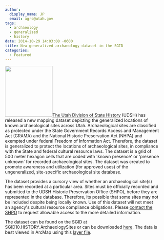 ```yaml
---
author:
  display_name: JP
  email: agrc@utah.gov
tags:
  - archaeology
  - generalized
  - history
date: 2014-10-29 14:03:08 -0600
title: New generalized archaeology dataset in the SGID
categories:
  - Featured
---
```

<p><a href="{{ "/downloads/ArchGeneralized.png" | prepend: site.baseurl }}"><img src="{{ "/images/ArchGeneralized.png" | prepend: site.baseurl }}" alt="" title="ArchGeneralized" width="155" height="167" class="inline-text-left" /></a><a href="http://heritage.utah.gov/history">The Utah Division of State History</a> (UDSH) has released a new mapping dataset depicting the generalized locations of known archaeological sites across Utah. Archaeological sites are classified as protected under the State Government Records Access and Management Act (GRAMA) and the National Historic Preservation Act (NHPA) and exempted under federal Freedom of Information Act. Therefore, the dataset is generalized to protect the locations of archaeological sites, in compliance with the State and federal cultural resource laws. The dataset is a grid of 500 meter hexagon cells that are coded with 'known presence' or 'presence unknown' for recorded archaeological sites. The dataset was created to promote awareness and utilization (for approved uses) of the ungeneralized, site-specific archaeological site database. </p>
<p>The dataset provides a cursory view of whether an archaeological site(s) has been recorded at a particular area. Sites must be officially recorded and submitted to the UDSH Historic Preservation Office (SHPO), before they are represented in the database. Therefore, its possible that some sites may not be included despite being locally known. Use of this dataset will not meet an agency's cultural resource compliance obligations. Please <a href="http://heritage.utah.gov/history/antiquities">contact the SHPO</a> to request allowable access to the more detailed information.</p>
<p>The dataset can be found on the SGID at SGID10.HISTORY.ArchaeologySites or can be downloaded <a href="{{ "/data/history/" | prepend: site.baseurl }}">here</a>. The data is best viewed in ArcMap using this <a href="{{ "/downloads/SGID10.HISTORY.ArchaeologySites.zip" | prepend: site.baseurl }}">layer file</a>.   </p>
